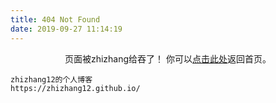 ```yaml
---
title: 404 Not Found
date: 2019-09-27 11:14:19
---
```


<center>
页面被zhizhang给吞了！
你可以<a href="https://zhizhang12.github.io">点击此处</a>返回首页。
</center>


    zhizhang12的个人博客
    https://zhizhang12.github.io/


